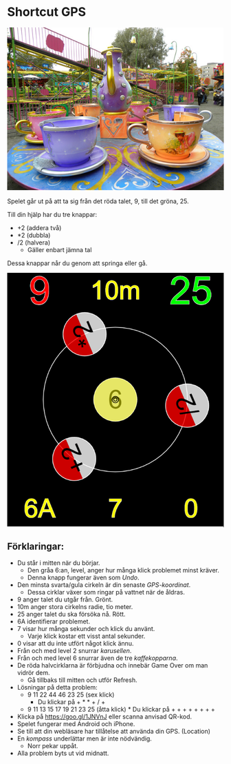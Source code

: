 # Shortcut GPS

![Karusell](karusell.jpg)

Spelet går ut på att ta sig från det röda talet, 9, till det gröna, 25.

Till din hjälp har du tre knappar:
* +2 (addera två)
* *2 (dubbla)
* /2 (halvera)
  * Gäller enbart jämna tal

Dessa knappar når du genom att springa eller gå.

![Shortcut GPS](shortcut.png)

## Förklaringar:

* Du står i mitten när du börjar.
  * Den gråa 6:an, level, anger hur många klick problemet minst kräver.
  * Denna knapp fungerar även som *Undo*.
* Den minsta svarta/gula cirkeln är din senaste *GPS-koordinat*.
  * Dessa cirklar växer som ringar på vattnet när de åldras.
* 9 anger talet du utgår från. Grönt.
* 10m anger stora cirkelns radie, tio meter.
* 25 anger talet du ska försöka nå. Rött.
* 6A identifierar problemet.
* 7 visar hur många sekunder och klick du använt.
  * Varje klick kostar ett visst antal sekunder.
* 0 visar att du inte utfört något klick ännu.
* Från och med level 2 snurrar *karusellen*.
* Från och med level 6 snurrar även de tre *kaffekopparna*.
* De röda halvcirklarna är förbjudna och innebär Game Over om man vidrör dem.
  * Gå tillbaks till mitten och utför Refresh.
* Lösningar på detta problem:
  * 9 11 22 44 46 23 25 (sex klick)
    * Du klickar på + * * + / + 
  * 9 11 13 15 17 19 21 23 25 (åtta klick)
		* Du klickar på + + + + + + + +
* Klicka på https://goo.gl/1JNVnJ eller scanna anvisad QR-kod.
* Spelet fungerar med Android och iPhone.
* Se till att din webläsare har tillåtelse att använda din GPS. (Location)
* En *kompass* underlättar men är inte nödvändig. 
  * Norr pekar uppåt.
* Alla problem byts ut vid midnatt.
